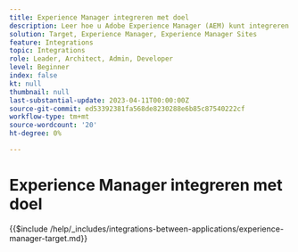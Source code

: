 ```yaml
---
title: Experience Manager integreren met doel
description: Leer hoe u Adobe Experience Manager (AEM) kunt integreren met Target.
solution: Target, Experience Manager, Experience Manager Sites
feature: Integrations
topic: Integrations
role: Leader, Architect, Admin, Developer
level: Beginner
index: false
kt: null
thumbnail: null
last-substantial-update: 2023-04-11T00:00:00Z
source-git-commit: ed53392381fa568de8230288e6b85c87540222cf
workflow-type: tm+mt
source-wordcount: '20'
ht-degree: 0%

---
```



# Experience Manager integreren met doel

{{$include /help/_includes/integrations-between-applications/experience-manager-target.md}}
